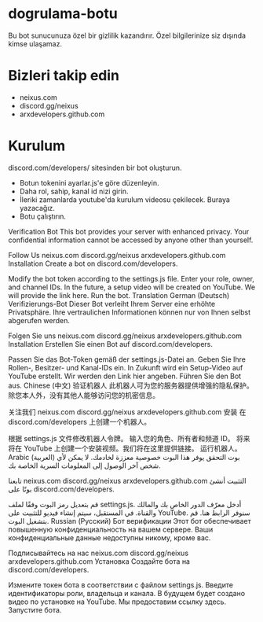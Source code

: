 # dogrulama-botu
Bu bot sunucunuza özel bir gizlilik kazandırır. Özel bilgilerinize siz dışında kimse ulaşamaz.

# Bizleri takip edin
- neixus.com
- discord.gg/neixus
- arxdevelopers.github.com

# Kurulum
discord.com/developers/ sitesinden bir bot oluşturun.
- Botun tokenini ayarlar.js'e göre düzenleyin.
- Daha rol, sahip, kanal id nizi girin.
- İleriki zamanlarda youtube'da kurulum videosu çekilecek. Buraya yazacağız.
- Botu çalıştırın.

Verification Bot
This bot provides your server with enhanced privacy. Your confidential information cannot be accessed by anyone other than yourself.

Follow Us
neixus.com
discord.gg/neixus
arxdevelopers.github.com
Installation
Create a bot on discord.com/developers.

Modify the bot token according to the settings.js file.
Enter your role, owner, and channel IDs.
In the future, a setup video will be created on YouTube. We will provide the link here.
Run the bot.
Translation
German (Deutsch)
Verifizierungs-Bot
Dieser Bot verleiht Ihrem Server eine erhöhte Privatsphäre. Ihre vertraulichen Informationen können nur von Ihnen selbst abgerufen werden.

Folgen Sie uns
neixus.com
discord.gg/neixus
arxdevelopers.github.com
Installation
Erstellen Sie einen Bot auf discord.com/developers.

Passen Sie das Bot-Token gemäß der settings.js-Datei an.
Geben Sie Ihre Rollen-, Besitzer- und Kanal-IDs ein.
In Zukunft wird ein Setup-Video auf YouTube erstellt. Wir werden den Link hier angeben.
Führen Sie den Bot aus.
Chinese (中文)
验证机器人
此机器人可为您的服务器提供增强的隐私保护。除您本人外，没有其他人能够访问您的机密信息。

关注我们
neixus.com
discord.gg/neixus
arxdevelopers.github.com
安装
在 discord.com/developers 上创建一个机器人。

根据 settings.js 文件修改机器人令牌。
输入您的角色、所有者和频道 ID。
将来将在 YouTube 上创建一个安装视频。我们将在这里提供链接。
运行机器人。
Arabic (العربية)
بوت التحقق
يوفر هذا البوت خصوصية معززة لخادمك. لا يمكن لأي شخص آخر الوصول إلى المعلومات السرية الخاصة بك.

تابعنا
neixus.com
discord.gg/neixus
arxdevelopers.github.com
التثبيت
أنشئ بوتًا على discord.com/developers.

قم بتعديل رمز البوت وفقًا لملف settings.js.
أدخل معرّف الدور الخاص بك والمالك والقناة.
في المستقبل، سيتم إنشاء فيديو للتثبيت على YouTube. سنوفر الرابط هنا.
قم بتشغيل البوت.
Russian (Русский)
Бот верификации
Этот бот обеспечивает повышенную конфиденциальность на вашем сервере. Ваши конфиденциальные данные недоступны никому, кроме вас.

Подписывайтесь на нас
neixus.com
discord.gg/neixus
arxdevelopers.github.com
Установка
Создайте бота на discord.com/developers.

Измените токен бота в соответствии с файлом settings.js.
Введите идентификаторы роли, владельца и канала.
В будущем будет создано видео по установке на YouTube. Мы предоставим ссылку здесь.
Запустите бота.
